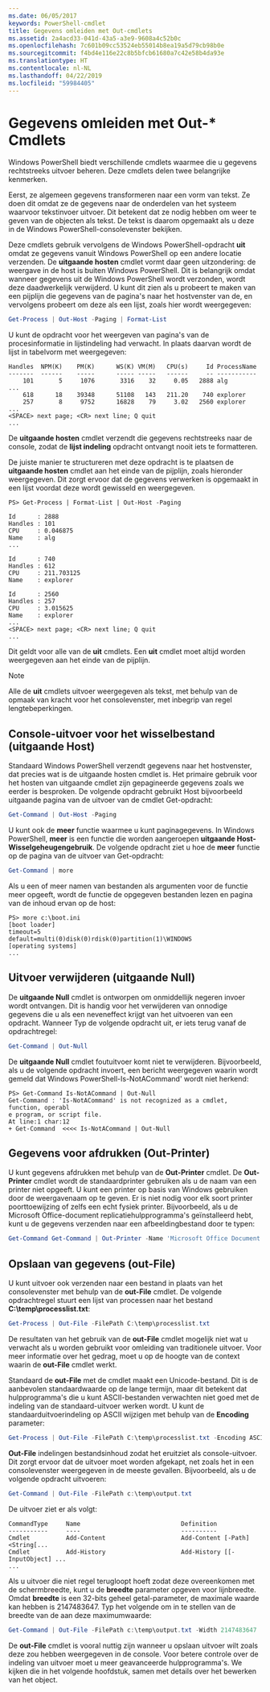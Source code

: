 ```yaml
---
ms.date: 06/05/2017
keywords: PowerShell-cmdlet
title: Gegevens omleiden met Out-cmdlets
ms.assetid: 2a4acd33-041d-43a5-a3e9-9608a4c52b0c
ms.openlocfilehash: 7c601b09cc53524eb55014b8ea19a5d79cb98b0e
ms.sourcegitcommit: f4bd4e116e22c8b5bfcb61680a7c42e58b4da93e
ms.translationtype: HT
ms.contentlocale: nl-NL
ms.lasthandoff: 04/22/2019
ms.locfileid: "59984405"
---
```

# <a name="redirecting-data-with-out--cmdlets"></a>Gegevens omleiden met Out-* Cmdlets

Windows PowerShell biedt verschillende cmdlets waarmee die u gegevens rechtstreeks uitvoer beheren. Deze cmdlets delen twee belangrijke kenmerken.

Eerst, ze algemeen gegevens transformeren naar een vorm van tekst. Ze doen dit omdat ze de gegevens naar de onderdelen van het systeem waarvoor tekstinvoer uitvoer. Dit betekent dat ze nodig hebben om weer te geven van de objecten als tekst. De tekst is daarom opgemaakt als u deze in de Windows PowerShell-consolevenster bekijken.

Deze cmdlets gebruik vervolgens de Windows PowerShell-opdracht **uit** omdat ze gegevens vanuit Windows PowerShell op een andere locatie verzenden. De **uitgaande hosten** cmdlet vormt daar geen uitzondering: de weergave in de host is buiten Windows PowerShell. Dit is belangrijk omdat wanneer gegevens uit de Windows PowerShell wordt verzonden, wordt deze daadwerkelijk verwijderd. U kunt dit zien als u probeert te maken van een pijplijn die gegevens van de pagina's naar het hostvenster van de, en vervolgens probeert om deze als een lijst, zoals hier wordt weergegeven:

```powershell
Get-Process | Out-Host -Paging | Format-List
```

U kunt de opdracht voor het weergeven van pagina's van de procesinformatie in lijstindeling had verwacht. In plaats daarvan wordt de lijst in tabelvorm met weergegeven:

```output
Handles  NPM(K)    PM(K)      WS(K) VM(M)   CPU(s)     Id ProcessName
-------  ------    -----      ----- -----   ------     -- -----------
    101       5     1076       3316    32     0.05   2888 alg
...
    618      18    39348      51108   143   211.20    740 explorer
    257       8     9752      16828    79     3.02   2560 explorer
...
<SPACE> next page; <CR> next line; Q quit
...
```

De **uitgaande hosten** cmdlet verzendt die gegevens rechtstreeks naar de console, zodat de **lijst indeling** opdracht ontvangt nooit iets te formatteren.

De juiste manier te structureren met deze opdracht is te plaatsen de **uitgaande hosten** cmdlet aan het einde van de pijplijn, zoals hieronder weergegeven. Dit zorgt ervoor dat de gegevens verwerken is opgemaakt in een lijst voordat deze wordt gewisseld en weergegeven.

```
PS> Get-Process | Format-List | Out-Host -Paging

Id      : 2888
Handles : 101
CPU     : 0.046875
Name    : alg
...

Id      : 740
Handles : 612
CPU     : 211.703125
Name    : explorer

Id      : 2560
Handles : 257
CPU     : 3.015625
Name    : explorer
...
<SPACE> next page; <CR> next line; Q quit
...
```

Dit geldt voor alle van de **uit** cmdlets. Een **uit** cmdlet moet altijd worden weergegeven aan het einde van de pijplijn.

> [!NOTE]
> Alle de **uit** cmdlets uitvoer weergegeven als tekst, met behulp van de opmaak van kracht voor het consolevenster, met inbegrip van regel lengtebeperkingen.

## <a name="paging-console-output-out-host"></a>Console-uitvoer voor het wisselbestand (uitgaande Host)

Standaard Windows PowerShell verzendt gegevens naar het hostvenster, dat precies wat is de uitgaande hosten cmdlet is. Het primaire gebruik voor het hosten van uitgaande cmdlet zijn gepagineerde gegevens zoals we eerder is besproken. De volgende opdracht gebruikt Host bijvoorbeeld uitgaande pagina van de uitvoer van de cmdlet Get-opdracht:

```powershell
Get-Command | Out-Host -Paging
```

U kunt ook de **meer** functie waarmee u kunt paginagegevens. In Windows PowerShell, **meer** is een functie die worden aangeroepen **uitgaande Host-Wisselgeheugengebruik**. De volgende opdracht ziet u hoe de **meer** functie op de pagina van de uitvoer van Get-opdracht:

```powershell
Get-Command | more
```

Als u een of meer namen van bestanden als argumenten voor de functie meer opgeeft, wordt de functie de opgegeven bestanden lezen en pagina van de inhoud ervan op de host:

```
PS> more c:\boot.ini
[boot loader]
timeout=5
default=multi(0)disk(0)rdisk(0)partition(1)\WINDOWS
[operating systems]
...
```

## <a name="discarding-output-out-null"></a>Uitvoer verwijderen (uitgaande Null)

De **uitgaande Null** cmdlet is ontworpen om onmiddellijk negeren invoer wordt ontvangen. Dit is handig voor het verwijderen van onnodige gegevens die u als een neveneffect krijgt van het uitvoeren van een opdracht. Wanneer Typ de volgende opdracht uit, er iets terug vanaf de opdrachtregel:

```powershell
Get-Command | Out-Null
```

De **uitgaande Null** cmdlet foutuitvoer komt niet te verwijderen. Bijvoorbeeld, als u de volgende opdracht invoert, een bericht weergegeven waarin wordt gemeld dat Windows PowerShell-Is-NotACommand' wordt niet herkend:

```
PS> Get-Command Is-NotACommand | Out-Null
Get-Command : 'Is-NotACommand' is not recognized as a cmdlet, function, operabl
e program, or script file.
At line:1 char:12
+ Get-Command  <<<< Is-NotACommand | Out-Null
```

## <a name="printing-data-out-printer"></a>Gegevens voor afdrukken (Out-Printer)

U kunt gegevens afdrukken met behulp van de **Out-Printer** cmdlet. De **Out-Printer** cmdlet wordt de standaardprinter gebruiken als u de naam van een printer niet opgeeft. U kunt een printer op basis van Windows gebruiken door de weergavenaam op te geven. Er is niet nodig voor elk soort printer poorttoewijzing of zelfs een echt fysiek printer. Bijvoorbeeld, als u de Microsoft Office-document replicatiehulpprogramma's geïnstalleerd hebt, kunt u de gegevens verzenden naar een afbeeldingbestand door te typen:

```powershell
Get-Command Get-Command | Out-Printer -Name 'Microsoft Office Document Image Writer'
```

## <a name="saving-data-out-file"></a>Opslaan van gegevens (out-File)

U kunt uitvoer ook verzenden naar een bestand in plaats van het consolevenster met behulp van de **out-File** cmdlet. De volgende opdrachtregel stuurt een lijst van processen naar het bestand **C:\\temp\\processlist.txt**:

```powershell
Get-Process | Out-File -FilePath C:\temp\processlist.txt
```

De resultaten van het gebruik van de **out-File** cmdlet mogelijk niet wat u verwacht als u worden gebruikt voor omleiding van traditionele uitvoer. Voor meer informatie over het gedrag, moet u op de hoogte van de context waarin de **out-File** cmdlet werkt.

Standaard de **out-File** met de cmdlet maakt een Unicode-bestand. Dit is de aanbevolen standaardwaarde op de lange termijn, maar dit betekent dat hulpprogramma's die u kunt ASCII-bestanden verwachten niet goed met de indeling van de standaard-uitvoer werken wordt. U kunt de standaarduitvoerindeling op ASCII wijzigen met behulp van de **Encoding** parameter:

```powershell
Get-Process | Out-File -FilePath C:\temp\processlist.txt -Encoding ASCII
```

**Out-File** indelingen bestandsinhoud zodat het eruitziet als console-uitvoer. Dit zorgt ervoor dat de uitvoer moet worden afgekapt, net zoals het in een consolevenster weergegeven in de meeste gevallen. Bijvoorbeeld, als u de volgende opdracht uitvoeren:

```powershell
Get-Command | Out-File -FilePath c:\temp\output.txt
```

De uitvoer ziet er als volgt:

```output
CommandType     Name                            Definition
-----------     ----                            ----------
Cmdlet          Add-Content                     Add-Content [-Path] <String[...
Cmdlet          Add-History                     Add-History [[-InputObject] ...
...
```

Als u uitvoer die niet regel terugloopt hoeft zodat deze overeenkomen met de schermbreedte, kunt u de **breedte** parameter opgeven voor lijnbreedte. Omdat **breedte** is een 32-bits geheel getal-parameter, de maximale waarde kan hebben is 2147483647. Typ het volgende om in te stellen van de breedte van de aan deze maximumwaarde:

```powershell
Get-Command | Out-File -FilePath c:\temp\output.txt -Width 2147483647
```

De **out-File** cmdlet is vooral nuttig zijn wanneer u opslaan uitvoer wilt zoals deze zou hebben weergegeven in de console. Voor betere controle over de indeling van uitvoer moet u meer geavanceerde hulpprogramma's. We kijken die in het volgende hoofdstuk, samen met details over het bewerken van het object.